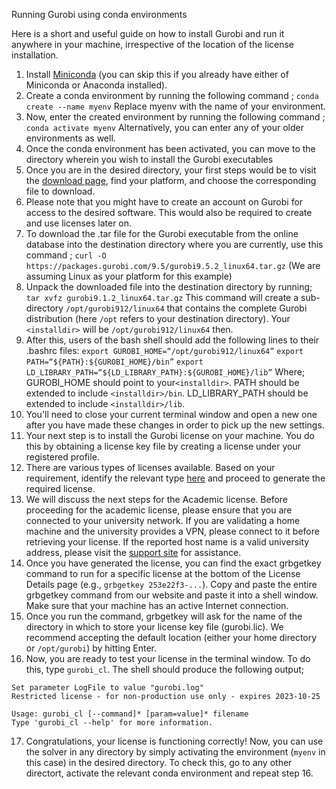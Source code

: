 Running Gurobi using conda environments

Here is a short and useful guide on how to install Gurobi and run it anywhere in your machine, irrespective of the location of the license installation.

1. Install [Miniconda](https://docs.conda.io/en/latest/miniconda.html) (you can skip this if you already have either of Miniconda or Anaconda installed).
2. Create a conda environment by running the following command ;
```conda create --name myenv```
Replace myenv with the name of your environment.
4. Now, enter the created environment by running the following command ;
```conda activate myenv```
Alternatively, you can enter any of your older environments as well.
4. Once the conda environment has been activated, you can move to the directory wherein you wish to install the Gurobi executables
5. Once you are in the desired directory, your first steps would be to visit the [download page](https://www.gurobi.com/downloads/gurobi-software/), find your platform, and choose the corresponding file to download. 
6. Please note that you might have to create an account on Gurobi for access to the desired software. This would also be required to create and use licenses later on.
7. To download the .tar file for the Gurobi executable from the online database into the destination directory where you are currently, use this command ; `curl -O https://packages.gurobi.com/9.5/gurobi9.5.2_linux64.tar.gz` (We are assuming Linux as your platform for this example)
8. Unpack the downloaded file into the destination directory by running; 
`tar xvfz gurobi9.1.2_linux64.tar.gz` 
This command will create a sub-directory `/opt/gurobi912/linux64` that contains the complete Gurobi distribution (here `/opt` refers to your destination directory). Your `<installdir>` will be `/opt/gurobi912/linux64` then.
9. After this, users of the bash shell should add the following lines to their .bashrc files:
`export GUROBI_HOME=“/opt/gurobi912/linux64”`
`export PATH=“${PATH}:${GUROBI_HOME}/bin”`
`export LD_LIBRARY_PATH=“${LD_LIBRARY_PATH}:${GUROBI_HOME}/lib”`
Where; GUROBI_HOME should point to your`<installdir>`.
PATH should be extended to include `<installdir>/bin`.
LD_LIBRARY_PATH should be extended to include `<installdir>/lib`.
10. You'll need to close your current terminal window and open a new one after you have made these changes in order to pick up the new settings.
11. Your next step is to install the Gurobi license on your machine. You do this by obtaining a license key file by creating a license under your registered profile.
12. There are various types of licenses available. Based on your requirement, identify the relevant type [here](https://www.gurobi.com/documentation/9.1/quickstart_linux/retrieving_and_setting_up_.html#section:RetrieveLicense) and proceed to generate the required license.
13. We will discuss the next steps for the Academic license. Before proceeding for the academic license, please ensure that you are connected to your university network. If you are validating a home machine and the university provides a VPN, please connect to it before retrieving your license. If the reported host name is a valid university address, please visit the [support site](https://support.gurobi.com/hc/en-us) for assistance.
14. Once you have generated the license, you can find the exact grbgetkey command to run for a specific license at the bottom of the License Details page (e.g., `grbgetkey 253e22f3-...`). Copy and paste the entire grbgetkey command from our website and paste it into a shell window. Make sure that your machine has an active Internet connection.
15. Once you run the command, grbgetkey will ask for the name of the directory in which to store your license key file (gurobi.lic). We recommend accepting the default location (either your home directory or `/opt/gurobi`) by hitting Enter.
16. Now, you are ready to test your license in the terminal window. To do this, type `gurobi_cl`. The shell should produce the following output;
```
Set parameter LogFile to value "gurobi.log"
Restricted license - for non-production use only - expires 2023-10-25

Usage: gurobi_cl [--command]* [param=value]* filename
Type 'gurobi_cl --help' for more information.
```
17. Congratulations, your license is functioning correctly! Now, you can use the solver in any directory by simply activating the environment (`myenv` in this case) in the desired directory. To check this, go to any other directort, activate the relevant conda environment and repeat step 16.